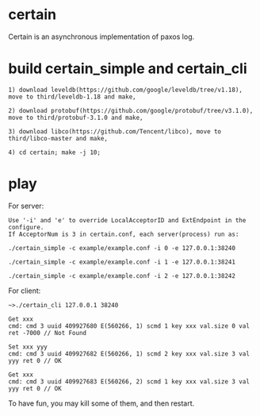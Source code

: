 # certain

Certain is an asynchronous implementation of paxos log.

# build certain_simple and certain_cli

	1) download leveldb(https://github.com/google/leveldb/tree/v1.18), move to third/leveldb-1.18 and make,

	2) download protobuf(https://github.com/google/protobuf/tree/v3.1.0), move to third/protobuf-3.1.0 and make,

	3) download libco(https://github.com/Tencent/libco), move to third/libco-master and make,

	4) cd certain; make -j 10;

# play

For server:

	Use '-i' and 'e' to override LocalAcceptorID and ExtEndpoint in the configure.
	If AcceptorNum is 3 in certain.conf, each server(process) run as:

	./certain_simple -c example/example.conf -i 0 -e 127.0.0.1:38240

	./certain_simple -c example/example.conf -i 1 -e 127.0.0.1:38241

	./certain_simple -c example/example.conf -i 2 -e 127.0.0.1:38242

For client:

	~>./certain_cli 127.0.0.1 38240

    Get xxx
    cmd: cmd 3 uuid 409927680 E(560266, 1) scmd 1 key xxx val.size 0 val  ret -7000 // Not Found

    Set xxx yyy
    cmd: cmd 3 uuid 409927682 E(560266, 1) scmd 2 key xxx val.size 3 val yyy ret 0 // OK

    Get xxx
    cmd: cmd 3 uuid 409927683 E(560266, 2) scmd 1 key xxx val.size 3 val yyy ret 0 // OK

To have fun, you may kill some of them, and then restart.
